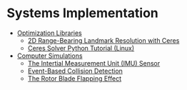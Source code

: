 # Systems Implementation

- [Optimization Libraries](./Optimization_Libraries/Optimization_Libraries.md)
  - [2D Range-Bearing Landmark Resolution with Ceres](./Optimization_Libraries/2D_Range-Bearing_Landmark_Resolution_with_Ceres.md)
  - [Ceres Solver Python Tutorial (Linux)](./Optimization_Libraries/Ceres_Solver_Python_Tutorial_(Linux).md)
- [Computer Simulations](./Computer_Simulations/Computer_Simulations.md)
  - [The Intertial Measurement Unit (IMU) Sensor](./Computer_Simulations/The_Intertial_Measurement_Unit_(IMU)_Sensor.md)
  - [Event-Based Collision Detection](./Computer_Simulations/Event-Based_Collision_Detection.md)
  - [The Rotor Blade Flapping Effect](./Computer_Simulations/The_Rotor_Blade_Flapping_Effect.md)
